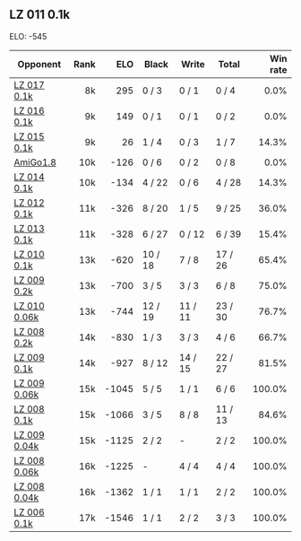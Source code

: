 ## LZ 011 0.1k ##

ELO: -545

Opponent | Rank | ELO | Black | Write | Total | Win rate
---------|-----:|----:|-------|-------|-------|-------:
[LZ 017 0.1k](LZ%20017%200.1k.md) | 8k | 295 | 0 / 3 | 0 / 1 | 0 / 4 | 0.0%
[LZ 016 0.1k](LZ%20016%200.1k.md) | 9k | 149 | 0 / 1 | 0 / 1 | 0 / 2 | 0.0%
[LZ 015 0.1k](LZ%20015%200.1k.md) | 9k | 26 | 1 / 4 | 0 / 3 | 1 / 7 | 14.3%
[AmiGo1.8](AmiGo1.8.md) | 10k | -126 | 0 / 6 | 0 / 2 | 0 / 8 | 0.0%
[LZ 014 0.1k](LZ%20014%200.1k.md) | 10k | -134 | 4 / 22 | 0 / 6 | 4 / 28 | 14.3%
[LZ 012 0.1k](LZ%20012%200.1k.md) | 11k | -326 | 8 / 20 | 1 / 5 | 9 / 25 | 36.0%
[LZ 013 0.1k](LZ%20013%200.1k.md) | 11k | -328 | 6 / 27 | 0 / 12 | 6 / 39 | 15.4%
[LZ 010 0.1k](LZ%20010%200.1k.md) | 13k | -620 | 10 / 18 | 7 / 8 | 17 / 26 | 65.4%
[LZ 009 0.2k](LZ%20009%200.2k.md) | 13k | -700 | 3 / 5 | 3 / 3 | 6 / 8 | 75.0%
[LZ 010 0.06k](LZ%20010%200.06k.md) | 13k | -744 | 12 / 19 | 11 / 11 | 23 / 30 | 76.7%
[LZ 008 0.2k](LZ%20008%200.2k.md) | 14k | -830 | 1 / 3 | 3 / 3 | 4 / 6 | 66.7%
[LZ 009 0.1k](LZ%20009%200.1k.md) | 14k | -927 | 8 / 12 | 14 / 15 | 22 / 27 | 81.5%
[LZ 009 0.06k](LZ%20009%200.06k.md) | 15k | -1045 | 5 / 5 | 1 / 1 | 6 / 6 | 100.0%
[LZ 008 0.1k](LZ%20008%200.1k.md) | 15k | -1066 | 3 / 5 | 8 / 8 | 11 / 13 | 84.6%
[LZ 009 0.04k](LZ%20009%200.04k.md) | 15k | -1125 | 2 / 2 | - | 2 / 2 | 100.0%
[LZ 008 0.06k](LZ%20008%200.06k.md) | 16k | -1225 | - | 4 / 4 | 4 / 4 | 100.0%
[LZ 008 0.04k](LZ%20008%200.04k.md) | 16k | -1362 | 1 / 1 | 1 / 1 | 2 / 2 | 100.0%
[LZ 006 0.1k](LZ%20006%200.1k.md) | 17k | -1546 | 1 / 1 | 2 / 2 | 3 / 3 | 100.0%

